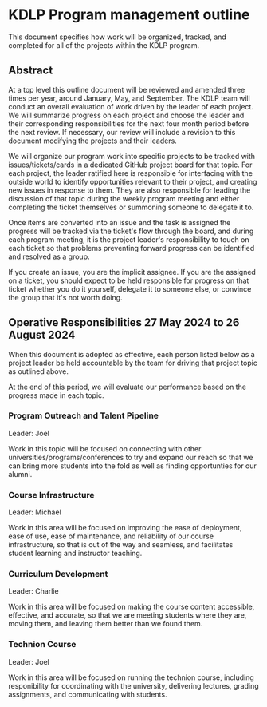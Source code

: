 # KDLP Program management outline

This document specifies how work will be organized, tracked, and
completed for all of the projects within the KDLP program.

## Abstract

At a top level this outline document will be reviewed and amended
three times per year, around January, May, and September.
The KDLP team will conduct an overall evaluation of work
driven by the leader of each project.
We will summarize progress on each project and choose the
leader and their corresponding responsibilities for
the next four month period before the next review.
If necessary, our review will include a revision to this document
modifying the projects and their leaders.

We will organize our program work into specific projects to
be tracked with issues/tickets/cards in a dedicated GitHub project board
for that topic. For each project, the leader ratified here is responsible for
interfacing with the outside world to identify opportunities relevant to their
project, and creating new issues in response to them. They are also responsible
for leading the discussion of that topic during the weekly program meeting and
either completing the ticket themselves or summoning someone to delegate it to.

Once items are converted into an issue and the task is assigned the progress
will be tracked via the ticket's flow through the board, and during each program
meeting, it is the project leader's responsibility to touch on each ticket so
that problems preventing forward progress can be identified and resolved as a group.

If you create an issue, you are the implicit assignee.
If you are the assigned on a ticket,
you should expect to be held responsible
for progress on that ticket whether you
do it yourself,
delegate it to someone else,
or convince the group that it's not worth doing.

## Operative Responsibilities 27 May 2024 to 26 August 2024

When this document is adopted as effective,
each person listed below as a project leader
be held accountable by the team
for driving that project
topic as outlined above.

At the end of this period, we will evaluate our performance
based on the progress made in each topic.

### Program Outreach and Talent Pipeline

Leader: Joel

Work in this topic will be focused on connecting with other
universities/programs/conferences to try and expand our
reach so that we can bring more students into the fold
as well as finding opportunties for our alumni.

### Course Infrastructure

Leader: Michael

Work in this area will be focused on improving the ease of deployment,
ease of use, ease of maintenance, and reliability of our course infrastructure,
so that is out of the way and seamless, and facilitates student learning
and instructor teaching.

### Curriculum Development

Leader: Charlie

Work in this area will be focused on making the course content accessible,
effective, and accurate, so that we are meeting students where they are,
moving them, and leaving them better than we found them.

### Technion Course

Leader: Joel

Work in this area will be focused on running the technion course,
including responibility for coordinating with the university,
delivering lectures, grading assignments, and communicating with students.
